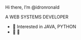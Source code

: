 Hi there, I’m @idronronald

A WEB SYSTEMS DEVELOPER
- 👀 Interested in JAVA, PYTHON
-  🌱 💞️ 

<!---
idronronald/idronronald is a ✨ special ✨ repository because its `README.md` (this file) appears on your GitHub profile.
You can click the Preview link to take a look at your changes.
--->
